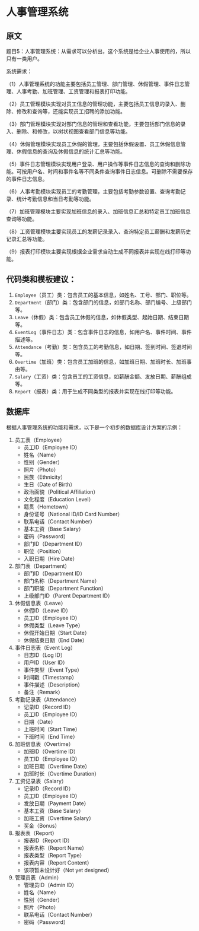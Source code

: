 # 人事管理系统

## 原文

题目5：人事管理系统：从需求可以分析出，这个系统是给企业人事使用的，所以只有一类用户。

系统需求：

  （1）人事管理系统的功能主要包括员工管理、部门管理、休假管理、事件日志管理、人事考勤、加班管理、工资管理和报表打印功能。

  （2）员工管理模块实现对员工信息的管理功能，主要包括员工信息的录入、删除、修改和查询等，还能实现员工招聘的添加功能。

  （3）部门管理模块实现对部门信息的管理和查看功能，主要包括部门信息的录入、删除、和修改，以树状视图查看部门信息等功能。

  （4）休假管理模块实现员工休假的管理，主要包括休假设置、员工休假信息管理、休假信息的查询及休假信息的统计汇总等功能。

  （5）事件日志管理模块实现用户登录、用户操作等事件日志信息的查询和删除功能。可按用户名、时间和事件名等不同条件查询事件日志信息。可删除不需要保存的事件日志信息。

  （6）人事考勤模块实现员工的考勤管理，主要包括考勤参数设置、查询考勤记录、统计考勤信息和当日考勤等功能。

  （7）加班管理模块主要实现加班信息的录入、加班信息汇总和特定员工加班信息查询等功能。

  （8）工资管理模块主要实现员工的发薪记录录入、查询特定员工薪酬和发薪历史记录汇总等功能。

  （9）报表打印模块主要实现根据企业需求自动生成不同报表并实现在线打印等功能。

## 代码类和模板建议：

1. `Employee`（员工）类：包含员工的基本信息，如姓名、工号、部门、职位等。
2. `Department`（部门）类：包含部门的信息，如部门名称、部门编号、上级部门等。
3. `Leave`（休假）类：包含员工休假的信息，如休假类型、起始日期、结束日期等。
4. `EventLog`（事件日志）类：包含事件日志的信息，如用户名、事件时间、事件描述等。
5. `Attendance`（考勤）类：包含员工的考勤信息，如日期、签到时间、签退时间等。
6. `Overtime`（加班）类：包含员工加班的信息，如加班日期、加班时长、加班事由等。
7. `Salary`（工资）类：包含员工的工资信息，如薪酬金额、发放日期、薪酬组成等。
8. `Report`（报表）类：用于生成不同类型的报表并实现在线打印等功能。

## 数据库

根据人事管理系统的功能和需求，以下是一个初步的数据库设计方案的示例：

1. 员工表（Employee）
   - 员工ID（Employee ID）
   - 姓名（Name）
   - 性别（Gender）
   - 照片（Photo）
   - 民族（Ethnicity）
   - 生日（Date of Birth）
   - 政治面貌（Political Affiliation）
   - 文化程度（Education Level）
   - 籍贯（Hometown）
   - 身份证号（National ID/ID Card Number）
   - 联系电话（Contact Number）
   - 基本工资（Base Salary）
   - 密码（Password）
   - 部门ID（Department ID）
   - 职位（Position）
   - 入职日期（Hire Date）
2. 部门表（Department）
   - 部门ID（Department ID）
   - 部门名称（Department Name）
   - 部门职能（Department Function）
   - 上级部门ID（Parent Department ID）
3. 休假信息表（Leave）
   - 休假ID（Leave ID）
   - 员工ID（Employee ID）
   - 休假类型（Leave Type）
   - 休假开始日期（Start Date）
   - 休假结束日期（End Date）
4. 事件日志表（Event Log）
   - 日志ID（Log ID）
   - 用户ID（User ID）
   - 事件类型（Event Type）
   - 时间戳（Timestamp）
   - 事件描述（Description）
   - 备注（Remark）
5. 考勤记录表（Attendance）
   - 记录ID（Record ID）
   - 员工ID（Employee ID）
   - 日期（Date）
   - 上班时间（Start Time）
   - 下班时间（End Time）
6. 加班信息表（Overtime）
   - 加班ID（Overtime ID）
   - 员工ID（Employee ID）
   - 加班日期（Overtime Date）
   - 加班时长（Overtime Duration）
7. 工资记录表（Salary）
   - 记录ID（Record ID）
   - 员工ID（Employee ID）
   - 发放日期（Payment Date）
   - 基本工资（Base Salary）
   - 加班工资（Overtime Salary）
   - 奖金（Bonus）
8. 报表表（Report）
   - 报表ID（Report ID）
   - 报表名称（Report Name）
   - 报表类型（Report Type）
   - 报表内容（Report Content）
   - 该项暂未设计好（Not yet designed）
9. 管理员表（Admin）
   - 管理员ID（Admin ID）
   - 姓名（Name）
   - 性别（Gender）
   - 照片（Photo）
   - 联系电话（Contact Number）
   - 密码（Password）
